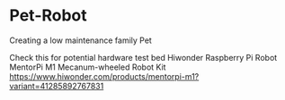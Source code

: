 # Pet-Robot
Creating a low maintenance family Pet

Check this for potential hardware test bed
Hiwonder Raspberry Pi Robot MentorPi M1 Mecanum-wheeled Robot Kit
https://www.hiwonder.com/products/mentorpi-m1?variant=41285892767831

